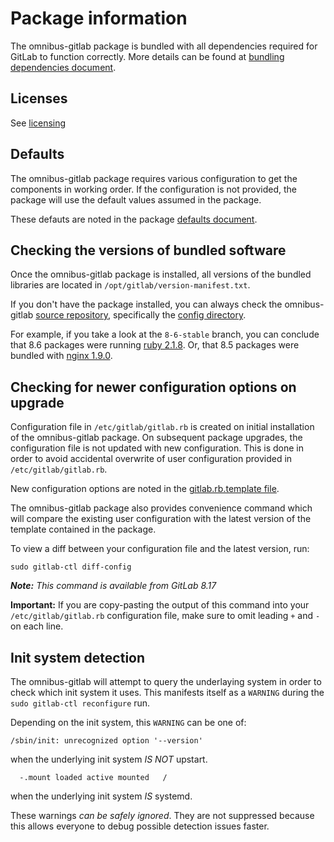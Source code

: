 # Package information

The omnibus-gitlab package is bundled with all dependencies required for GitLab
to function correctly. More details can be found
at [bundling dependencies document](omnibus_packages.md).

## Licenses

See [licensing](licensing.md)

## Defaults

The omnibus-gitlab package requires various configuration to get the
components in working order.
If the configuration is not provided, the package will use the default
values assumed in the package.

These defauts are noted in the package [defaults document](defaults.md).

## Checking the versions of bundled software

Once the omnibus-gitlab package is installed, all versions of the bundled
libraries are  located in `/opt/gitlab/version-manifest.txt`.

If you don't have the package installed, you can always check the omnibus-gitlab
[source repository], specifically the [config directory].

For example, if you take a look at the `8-6-stable` branch, you can conclude that
8.6 packages were running [ruby 2.1.8]. Or, that 8.5 packages were bundled
with [nginx 1.9.0].

## Checking for newer configuration options on upgrade

Configuration file in `/etc/gitlab/gitlab.rb` is created on initial installation
of the omnibus-gitlab package. On subsequent package upgrades, the configuration
file is not updated with new configuration. This is done in order to avoid
accidental overwrite of user configuration provided in `/etc/gitlab/gitlab.rb`.

New configuration options are noted in the
[gitlab.rb.template file](https://gitlab.com/gitlab-org/omnibus-gitlab/raw/master/files/gitlab-config-template/gitlab.rb.template).

The omnibus-gitlab package also provides convenience command which will
compare the existing user configuration with the latest version of the
template contained in the package.

To view a diff between your configuration file and the latest version, run:

```
sudo gitlab-ctl diff-config

```
_**Note:** This command is available from GitLab 8.17_

**Important:** If you are copy-pasting the output of this command into your
`/etc/gitlab/gitlab.rb` configuration file, make sure to omit leading `+` and `-`
on each line.

## Init system detection

The omnibus-gitlab will attempt to query the underlaying system in order to
check which init system it uses.
This manifests itself as a `WARNING` during the `sudo gitlab-ctl reconfigure`
run.

Depending on the init system, this `WARNING` can be one of:

```
/sbin/init: unrecognized option '--version'
```

when the underlying init system *IS NOT* upstart.

```
  -.mount loaded active mounted   /
```

when the underlying init system *IS* systemd.

These warnings _can be safely ignored_. They are not suppressed because this
allows everyone to debug possible detection issues faster.

[source repository]: https://gitlab.com/gitlab-org/omnibus-gitlab/tree/master
[config directory]: https://gitlab.com/gitlab-org/omnibus-gitlab/tree/master/config
[ruby 2.1.8]: https://gitlab.com/gitlab-org/omnibus-gitlab/blob/8-6-stable/config/projects/gitlab.rb#L48
[nginx 1.9.0]: https://gitlab.com/gitlab-org/omnibus-gitlab/blob/8-5-stable/config/software/nginx.rb#L20
